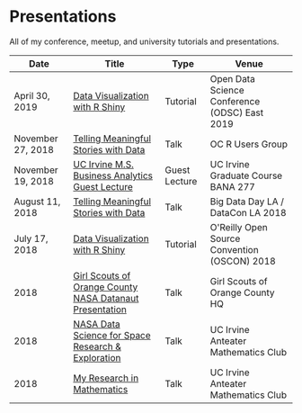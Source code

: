 # Presentations

All of my conference, meetup, and university tutorials and presentations.

| Date | Title | Type | Venue |
|------|-------|------|-------|
| April 30, 2019 | [Data Visualization with R Shiny](https://github.com/acolum/conference-presentations/tree/master/ODSC%20EAST%202019) | Tutorial | Open Data Science Conference (ODSC) East 2019 |
| November 27, 2018 | [Telling Meaningful Stories with Data](https://github.com/acolum/conference-presentations/blob/master/2018-11-27_OCRUG-Data-Storytelling.pptx) | Talk | OC R Users Group |
| November 19, 2018 | [UC Irvine M.S. Business Analytics Guest Lecture](https://github.com/acolum/conference-presentations/blob/master/2018-11-19_MSBA-PL-Guest-Lecture.pdf) | Guest Lecture | UC Irvine Graduate Course BANA 277 |
| August 11, 2018 | [Telling Meaningful Stories with Data](https://github.com/acolum/conference-presentations/blob/master/BigDataDayLA-Presentation_Final.pdf) | Talk | Big Data Day LA / DataCon LA 2018 |
| July 17, 2018 | [Data Visualization with R Shiny](https://github.com/acolum/conference-presentations/tree/master/OSCON_Shiny) | Tutorial | O'Reilly Open Source Convention (OSCON) 2018 |
| 2018 | [Girl Scouts of Orange County NASA Datanaut Presentation](https://github.com/acolum/conference-presentations/blob/master/You%20Can%20Be%20A%20Scientist%20Too!%20Citizen%20%26%20Data%20Science%20%40%20NASA%20Girl%20Scout%20Datanaut%20Presentation.pdf) | Talk | Girl Scouts of Orange County HQ |
| 2018 | [NASA Data Science for Space Research & Exploration](https://github.com/acolum/conference-presentations/blob/master/NASADataScienceforSpaceResearchandExploration.pdf) | Talk | UC Irvine Anteater Mathematics Club |
| 2018 | [My Research in Mathematics](https://github.com/acolum/conference-presentations/blob/master/MyResearchInMathematics.pdf) | Talk | UC Irvine Anteater Mathematics Club |
